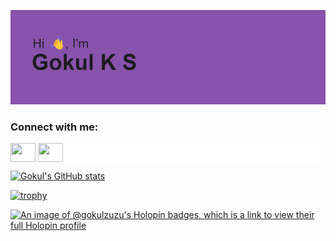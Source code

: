 [![MasterHead](header.png)]()

 <h3 align="left">Connect with me:</h3>
 <p align="left" style="background: white;">
  <a href="https://twitter.com/GokulZuzumaki" target="blank"><img align="center" src="https://cdn.jsdelivr.net/npm/simple-icons@3.0.1/icons/twitter.svg" alt="" height="30" width="40" /></a>
  <a href="https://www.linkedin.com/in/gokul-ks-243735207/" target="blank"><img align="center" src="https://cdn.jsdelivr.net/npm/simple-icons@3.0.1/icons/linkedin.svg" alt="" height="30" width="40" /></a>
 </p>


[![Gokul's GitHub stats](https://github-readme-stats.vercel.app/api?username=Gokul-Ks&show_icons=true&theme=radical)](https://github.com/Gokul-Ks/github-readme-stats)

[![trophy](https://github-profile-trophy.vercel.app/?username=Gokul-Ks&theme=tokyonight)](https://github.com/Gokul-Ks/github-profile-trophy)

[![An image of @gokulzuzu's Holopin badges, which is a link to view their full Holopin profile](https://holopin.me/gokulzuzu)](https://holopin.io/@gokulzuzu)


<!-- BLOG-POST-LIST:START --><!-- BLOG-POST-LIST:END -->

